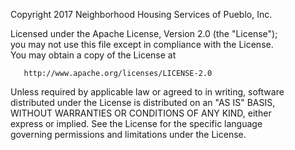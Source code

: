    Copyright 2017 Neighborhood Housing Services of Pueblo, Inc.

   Licensed under the Apache License, Version 2.0 (the "License");<br>
   you may not use this file except in compliance with the License.<br>
   You may obtain a copy of the License at

       http://www.apache.org/licenses/LICENSE-2.0

   Unless required by applicable law or agreed to in writing, software<br>
   distributed under the License is distributed on an "AS IS" BASIS,<br>
   WITHOUT WARRANTIES OR CONDITIONS OF ANY KIND, either<br>
   express or implied. See the License for the specific language<br>
   governing permissions and limitations under the License.
